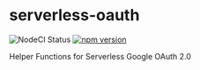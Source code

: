 # serverless-oauth

![NodeCI Status](https://github.com/hoffination/serverless-oauth/workflows/Node%20CI/badge.svg)
[![npm version](https://badge.fury.io/js/serverless-oauth.svg)](https://badge.fury.io/js/serverless-oauth)

Helper Functions for Serverless Google OAuth 2.0
